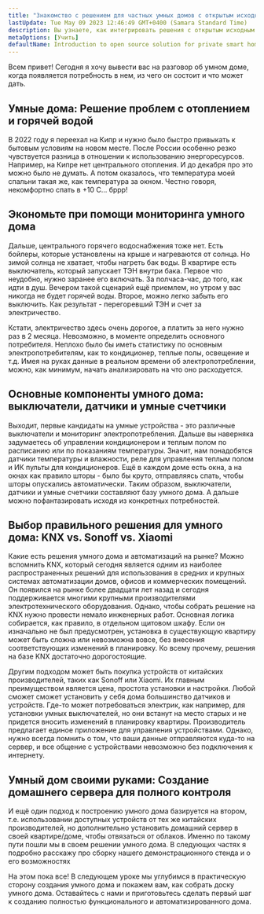 ```yaml
---
title: "Знакомство с решением для частных умных домов c открытым исходным кодом"
lastUpdate: Tue May 09 2023 12:46:49 GMT+0400 (Samara Standard Time)
description: Вы узнаете, как интегрировать решения с открытым исходным кодом с недорогими смарт устройствами, чтобы сделать ваш умный дом частным и не зависящим от облаков в своей работе.
metaOptions: [Учить]
defaultName: Introduction to open source solution for private smart homes
---
```


<LessonImages src="smart-home-intro/open-source-private-smart-home-intro.png" imageClasses="mb full" />

<RoboAcademyText>
  Всем привет! Сегодня я хочу вывести вас на разговор об умном доме, когда появляется потребность в нем, из чего он состоит и что может дать. 
</RoboAcademyText>

## Умные дома: Решение проблем с отоплением и горячей водой

В 2022 году я переехал на Кипр и нужно было быстро привыкать к бытовым условиям на новом месте. После России особенно резко чувствуется разница в отношении к использованию энергоресурсов. Например, на Кипре нет центрального отопления. И до декабря про это можно было не думать. А потом оказалось, что температура моей спальни такая же, как температура за окном. Честно говоря, некомфортно спать в +10 С… бррр! 

## Экономьте при помощи мониторинга умного дома

Дальше, центрального горячего водоснабжения тоже нет. Есть бойлеры, которые установлены на крыше и нагреваются от солнца. Но зимой солнца не хватает, чтобы нагреть бак воды. В квартире есть выключатель, который запускает ТЭН внутри бака. Первое что неудобно, нужно заранее его включать. За полчаса-час, до того, как идти в душ. Вечером такой сценарий ещё приемлем, но утром у вас никогда не будет горячей воды. Второе, можно легко забыть его выключить. Как результат - перегоревший ТЭН и счет за электричество. 

Кстати, электричество здесь очень дорогое, а платить за него нужно раз в 2 месяца. Невозможно, в моменте определить основного потребителя. Неплохо было бы иметь статистику по основным электропотребителям, как то кондиционер, теплые полы, освещение и т.д. Имея на руках данные в реальном времени об электропотреблении, можно, как минимум, начать анализировать на что оно расходуется. 

## Основные компоненты умного дома: выключатели, датчики и умные счетчики

Выходит, первые кандидаты на умные устройства - это различные выключатели и мониторинг электропотребления. Дальше вы наверняка задумаетесь об управлении кондиционером и теплым полом по расписанию или по показаниям температуры. Значит, нам понадобятся датчики температуры и влажности, реле для управления теплым полом и ИК пульты для кондиционеров. Ещё в каждом доме есть окна, а на окнах как правило шторы - было бы круто, отправляясь спать, чтобы шторы опускались автоматически. Таким образом, выключатели, датчики и умные счетчики составляют базу умного дома. А дальше можно пофантазировать исходя из конкретных потребностей.

## Выбор правильного решения для умного дома: KNX vs. Sonoff vs. Xiaomi

Какие есть решения умного дома и автоматизаций на рынке? Можно вспомнить KNX, который сегодня является одним из наиболее распространенных решений для использования в средних и крупных системах автоматизации домов, офисов и коммерческих помещений. Он появился на рынке более двадцати лет назад и сегодня поддерживается многими крупными производителями электротехнического оборудования. Однако, чтобы собрать решение на KNX нужно провести немало инженерных работ. Основная логика собирается, как правило, в отдельном щитовом шкафу. Если он изначально не был предусмотрен, установка в существующую квартиру может быть сложна или невозможна вовсе, без внесения соответствующих изменений в планировку. Ко всему прочему, решения на базе KNX достаточно дорогостоящие.

Другим подходом может быть покупка устройств от китайских производителей, таких как Sonoff или Xiaomi. Их главным преимуществом является цена, простота установки и настройки. Любой сможет сможет установить у себя дома большинство датчиков и устройств. Где-то может потребоваться электрик, как например, для установки умных выключателей, но они встанут на место старых и не придется вносить изменений в планировку квартиры. Производитель предлагает единое приложение для управления устройствами. Однако, нужно всегда помнить о том, что ваши данные отправляются куда-то на сервер, и все общение с устройствами невозможно без подключения к интернету. 


## Умный дом своими руками: Создание домашнего сервера для полного контроля

И ещё один подход к построению умного дома базируется на втором, т.е. использовании доступных устройств от тех же китайских производителей, но дополнительно установить домашний сервер в своей квартире/доме, чтобы отвязаться от облаков. Именно по такому пути пошли мы в своем решении умного дома. В следующих частях я подробно расскажу про сборку нашего демонстрационного стенда и о его возможностях

<RoboAcademyText fWeight="500">
  На этом пока все! В следующем уроке мы углубимся в практическую сторону создания умного дома и покажем вам, как собрать доску умного дома. Оставайтесь с нами и приготовьтесь сделать первый шаг к созданию полностью функционального и автоматизированного дома.
</RoboAcademyText>

